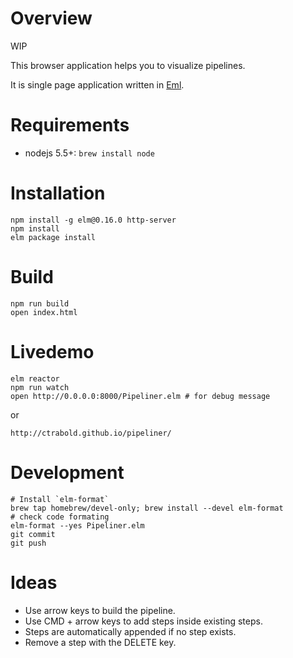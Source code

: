 # Overview

WIP

This browser application helps you to visualize pipelines.

It is single page application written in [Eml](http://elm-lang.org).


# Requirements

- nodejs 5.5+: `brew install node`


# Installation

    npm install -g elm@0.16.0 http-server
    npm install
    elm package install

# Build

    npm run build
    open index.html

# Livedemo

    elm reactor
    npm run watch
    open http://0.0.0.0:8000/Pipeliner.elm # for debug message

or

    http://ctrabold.github.io/pipeliner/

# Development

    # Install `elm-format`
    brew tap homebrew/devel-only; brew install --devel elm-format
    # check code formating
    elm-format --yes Pipeliner.elm
    git commit
    git push

# Ideas

- Use arrow keys to build the pipeline.
- Use CMD + arrow keys to add steps inside existing steps.
- Steps are automatically appended if no step exists.
- Remove a step with the DELETE key.

